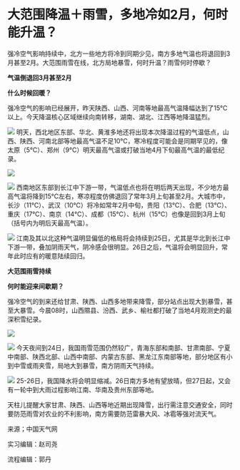# 大范围降温＋雨雪，多地冷如2月，何时能升温？

强冷空气影响持续中，北方一些地方将冷到同期少见，南方多地气温也将退回到3月甚至2月。大范围雨雪在线，北方局地暴雪，何时升温？雨雪何时停歇？

**气温倒退回3月甚至2月**

**什么时候回暖？**

强冷空气的影响已经展开，昨天陕西、山西、河南等地最高气温降幅达到了15℃以上。今天降温核心区域继续向南转移，湖南、湖北、江西等地降温猛烈。

![](https://inews.gtimg.com/om_bt/OpNGcSpyH6U03PrXsEMHddW3305XZ9mIEJUgkacefLtZsAA/1000)
明天，西北地区东部、华北、黄淮多地还将出现本次降温过程的气温低点，山西、陕西、河南北部等地最高气温不足10℃，寒冷程度可能会是同期罕见的，像太原（5℃）、郑州（9℃）明天最高气温或打破当地4月下旬最高气温的最低纪录。

![](https://inews.gtimg.com/om_bt/OP1ouQ53XZ-NfXYdoM7Vc0SRRvzFTjHI11-BKbNzbr5poAA/1000)

![](https://inews.gtimg.com/om_bt/OGoXj_sJGTUvkGMDbQrqNajOPtyY4evcgPy6H5mspP0pkAA/1000)
西南地区东部到长江中下游一带，气温低点也将在明后两天出现，不少地方最高气温将降到15℃左右，寒凉程度仿佛退回了常年3月上旬甚至2月。大城市中，长沙（11℃）、武汉（10℃）将冷如常年2月中旬，贵阳（13℃）、合肥（13℃）、重庆（17℃）、南京（14℃）、成都（15℃）、杭州（15℃）也像是回到3月上旬（括号内为明后天最高气温）。

![](https://inews.gtimg.com/om_bt/Gqr9_jeoVLzQqfFjlbEwLrxLa3DALO2E7rr7aNPV--2owAA/0)
江南及其以北这种气温明显偏低的格局将会持续到25日，尤其是华北到长江中下游一带，叠加阴雨天气，阴冷感会很明显。26日之后，气温将会明显回升，常年此时应有的暖意陆续回归。

**大范围雨雪持续**

**何时能迎来间歇期？**

强冷空气的到来还给甘肃、陕西、山西多地带来降雪，部分站点出现大到暴雪，甚至大暴雪。今晨08时，山西隰县、汾西、武乡、榆社都打破了当地4月观测史的最深积雪纪录。

![](https://inews.gtimg.com/om_bt/OJrMF-42OmgvypO38FRG2d6yP_54MbQOb7jB_IJ7b8teUAA/1000)

![](https://inews.gtimg.com/om_bt/O-_UmZt-RJ1XDhoI111FHlBXBFoiVByPlFXQ7GE3j0pxMAA/1000)
今天夜间到24日，我国雨雪范围仍然较广，青海东部和南部、甘肃南部、宁夏中南部、陕西北部、山西中南部、内蒙古东部、黑龙江东南部等地，部分地区有小到中雪或雨夹雪，局地大到暴雪，南方阴雨天气持续。

![](https://inews.gtimg.com/om_bt/GKlNz54ao33R2SbJsm19JB4H6rH4cVKp6m-xeML0Cd914AA/0)
25-26日，我国降水将会明显缩减。26日南方多地有望放晴，但27日起，又会有一轮中到大雨过程影响江南、华南及贵州东部等地。

天柱儿提醒大家甘肃、陕西、山西等地近期出现降雪，出行需注意交通安全，同时要防范雨雪对农业的不利影响，南方需要防范雷暴大风、冰雹等强对流天气。

来源；中国天气网

实习编辑：赵司尧

流程编辑：郭丹

